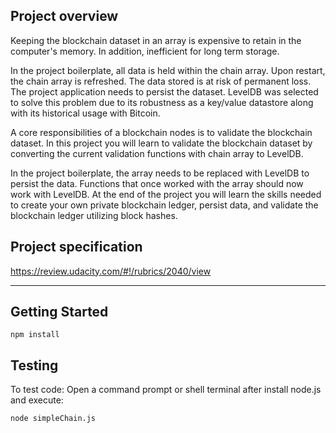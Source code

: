 ## Project overview
Keeping the blockchain dataset in an array is expensive to retain in the computer's memory. In addition, inefficient for long term storage.

In the project boilerplate, all data is held within the chain array. Upon restart, the chain array is refreshed. The data stored is at risk of permanent loss. The project application needs to persist the dataset. LevelDB was selected to solve this problem due to its robustness as a key/value datastore along with its historical usage with Bitcoin.

A core responsibilities of a blockchain nodes is to validate the blockchain dataset. In this project you will learn to validate the blockchain dataset by converting the current validation functions with chain array to LevelDB.

In the project boilerplate, the array needs to be replaced with LevelDB to persist the data.
Functions that once worked with the array should now work with LevelDB.
At the end of the project you will learn the skills needed to create your own private blockchain ledger, persist data, and validate the blockchain ledger utilizing block hashes.

## Project specification

https://review.udacity.com/#!/rubrics/2040/view

---

## Getting Started

```
npm install
```

## Testing

To test code:
Open a command prompt or shell terminal after install node.js and execute:

```
node simpleChain.js
```